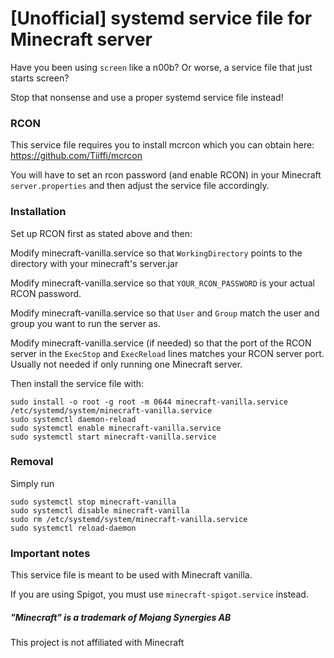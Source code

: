 # [Unofficial] systemd service file for Minecraft server

Have you been using ```screen``` like a n00b? Or worse, a service file that just starts screen?

Stop that nonsense and use a proper systemd service file instead!

### RCON

This service file requires you to install mcrcon which you can obtain here: https://github.com/Tiiffi/mcrcon

You will have to set an rcon password (and enable RCON) in your Minecraft ```server.properties``` and then adjust the service file accordingly.

### Installation

Set up RCON first as stated above and then:

Modify minecraft-vanilla.service so that ```WorkingDirectory``` points to the directory with your minecraft's server.jar

Modify minecraft-vanilla.service so that ```YOUR_RCON_PASSWORD``` is your actual RCON password.

Modify minecraft-vanilla.service so that ```User``` and ```Group``` match the user and group you want to run the server as.

Modify minecraft-vanilla.service (if needed) so that the port of the RCON server in the ```ExecStop``` and ```ExecReload``` lines matches your RCON server port. Usually not needed if only running one Minecraft server.

Then install the service file with:

```
sudo install -o root -g root -m 0644 minecraft-vanilla.service /etc/systemd/system/minecraft-vanilla.service
sudo systemctl daemon-reload
sudo systemctl enable minecraft-vanilla.service
sudo systemctl start minecraft-vanilla.service
```

### Removal

Simply run
```
sudo systemctl stop minecraft-vanilla
sudo systemctl disable minecraft-vanilla
sudo rm /etc/systemd/system/minecraft-vanilla.service
sudo systemctl reload-daemon
```

### Important notes

This service file is meant to be used with Minecraft vanilla.

If you are using Spigot, you must use ```minecraft-spigot.service``` instead.

##### "Minecraft" is a trademark of Mojang Synergies AB
This project is not affiliated with Minecraft
